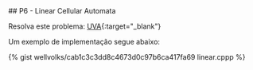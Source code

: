  <div id="linear">
 
 </div>
## P6 - Linear Cellular Automata

Resolva este problema:
[UVA][uva398]{:target="_blank"}


Um exemplo de implementação segue abaixo:

{% gist wellvolks/cab1c3c3dd8c4673d0c97b6ca417fa69 linear.cppp %}

[uva398]:		https://uva.onlinejudge.org/index.php?option=onlinejudge&page=show_problem&problem=398
